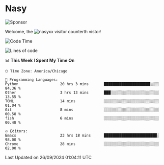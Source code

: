 # Nasy

<!--
<p align="center">
<img height="200" src="https://github-readme-stats.vercel.app/api?username=nasyxx&count_private=true&show_icons=true&theme=dracula&include_all_commits=true"/>
<img height="200" src="https://github-readme-stats.vercel.app/api/top-langs/?username=nasyxx&theme=dracula&hide=html,jupyter+notebook&count_private=true&show_icons=true"/>
</p>

  
----------------
-->

![Sponsor](https://img.shields.io/static/v1.svg?label=Sponsor&message=%E2%9D%A4&logo=GitHub&style=flat&color=pink)
 
Welcome, the ![nasyxx visitor counter](https://count.getloli.com/get/@nasyxx?theme=rule34)th vistor!
 
<!--START_SECTION:waka-->
![Code Time](http://img.shields.io/badge/Code%20Time-4%2C664%20hrs%2019%20mins-blue)

![Lines of code](https://img.shields.io/badge/From%20Hello%20World%20I%27ve%20Written-6.4%20million%20lines%20of%20code-blue)

📊 **This Week I Spent My Time On** 

```text
🕑︎ Time Zone: America/Chicago

💬 Programming Languages: 
Python                   20 hrs 3 mins       █████████████████████░░░░   84.36 % 
Other                    3 hrs 13 mins       ███░░░░░░░░░░░░░░░░░░░░░░   13.55 % 
TOML                     14 mins             ░░░░░░░░░░░░░░░░░░░░░░░░░   01.04 % 
Git                      8 mins              ░░░░░░░░░░░░░░░░░░░░░░░░░   00.58 % 
fish                     6 mins              ░░░░░░░░░░░░░░░░░░░░░░░░░   00.48 % 

🔥 Editors: 
Emacs                    23 hrs 18 mins      ████████████████████████░   98.00 % 
Chrome                   28 mins             ░░░░░░░░░░░░░░░░░░░░░░░░░   02.00 % 
```


 Last Updated on 26/09/2024 01:04:11 UTC
<!--END_SECTION:waka-->

<!-- ![visitors](https://visitor-badge.laobi.icu/badge?page_id=nasyxx.nasyxx) -->
